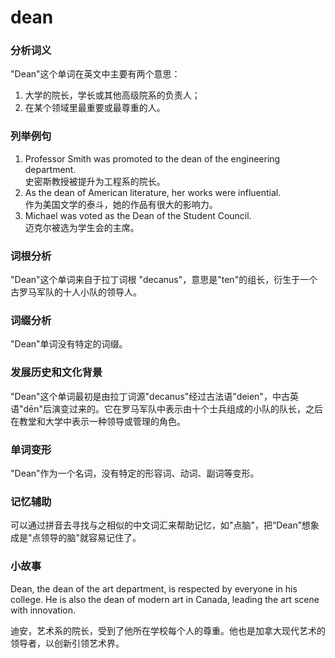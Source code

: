 # dean

### 分析词义

  

"Dean"这个单词在英文中主要有两个意思：

  

1.  大学的院长，学长或其他高级院系的负责人；
2.  在某个领域里最重要或最尊重的人。

  

### 列举例句

  

1.  Professor Smith was promoted to the dean of the engineering department.  
    史密斯教授被提升为工程系的院长。
2.  As the dean of American literature, her works were influential.  
    作为美国文学的泰斗，她的作品有很大的影响力。
3.  Michael was voted as the Dean of the Student Council.  
    迈克尔被选为学生会的主席。

  

### 词根分析

  

"Dean"这个单词来自于拉丁词根 "decanus"，意思是"ten"的组长，衍生于一个古罗马军队的十人小队的领导人。

  

### 词缀分析

  

"Dean"单词没有特定的词缀。

  

### 发展历史和文化背景

  

"Dean"这个单词最初是由拉丁词源"decanus"经过古法语"deien"，中古英语"dēn"后演变过来的。它在罗马军队中表示由十个士兵组成的小队的队长，之后在教堂和大学中表示一种领导或管理的角色。

  

### 单词变形

  

"Dean"作为一个名词，没有特定的形容词、动词、副词等变形。

  

### 记忆辅助

  

可以通过拼音去寻找与之相似的中文词汇来帮助记忆，如"点脑"，把“Dean”想象成是"点领导的脑"就容易记住了。

  

### 小故事

  

Dean, the dean of the art department, is respected by everyone in his college. He is also the dean of modern art in Canada, leading the art scene with innovation.

  

迪安，艺术系的院长，受到了他所在学校每个人的尊重。他也是加拿大现代艺术的领导者，以创新引领艺术界。
